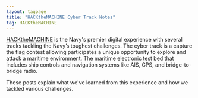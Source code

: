 ```yaml
---
layout: tagpage
title: "HACKtheMACHINE Cyber Track Notes"
tag: HACKtheMACHINE
---
```


[HACKtheMACHINE](https://hackthemachine.ai/) is the Navy's premier digital experience with several tracks tackling the Navy’s toughest challenges. The cyber track is a capture the flag contest allowing participates a unique opportunity to explore and attack a maritime environment. The maritime electronic test bed that includes ship controls and navigation systems like AIS, GPS, and bridge-to-bridge radio.

These posts explain what we've learned from this experience and how we tackled various challenges.

